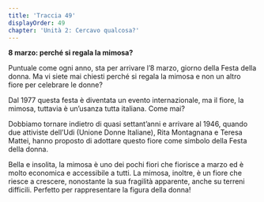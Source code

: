 ```yaml
---
title: 'Traccia 49'
displayOrder: 49
chapter: 'Unità 2: Cercavo qualcosa?'
---
```


**8 marzo: perché si regala la mimosa?**

Puntuale come ogni anno, sta per arrivare l’8 marzo, giorno della Festa della donna. Ma vi siete mai chiesti perché si regala la mimosa e non un altro fiore per celebrare le donne?

Dal 1977 questa festa è diventata un evento internazionale, ma il fiore, la mimosa, tuttavia è un’usanza tutta italiana. Come mai?

Dobbiamo tornare indietro di quasi settant’anni e arrivare al 1946, quando due attiviste dell’Udi (Unione Donne Italiane), Rita Montagnana e Teresa Mattei, hanno proposto di adottare questo fiore come simbolo della Festa della donna.

Bella e insolita, la mimosa è uno dei pochi fiori che fiorisce a marzo ed è molto economica e accessibile a tutti. La mimosa, inoltre, è un fiore che riesce a crescere, nonostante la sua fragilità apparente, anche su terreni difficili. Perfetto per rappresentare la figura della donna!
